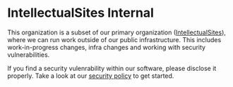 # IntellectualSites Internal

This organization is a subset of our primary organization ([IntellectualSites](https://github.com/IntellectualSites)), where we can run work outside of our public infrastructure. This includes work-in-progress changes, infra changes and working with security vulnerabilities.

If you find a security vulenrability within our software, please disclose it properly. Take a look at our [security policy](https://github.com/IntellectualSites/.github/security/policy) to get started.
